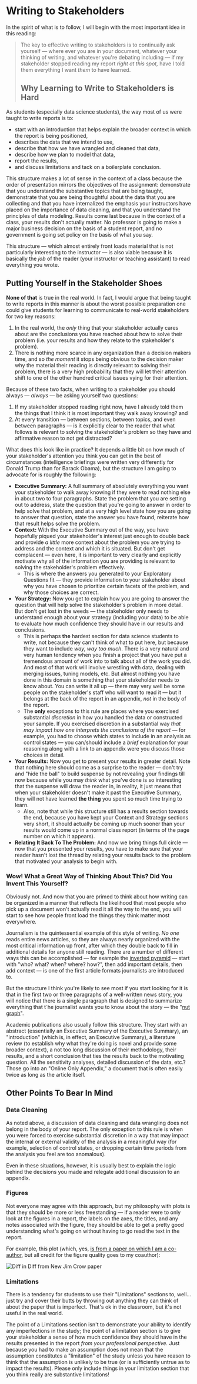# Writing to Stakeholders

In the spirit of what is to follow, I will begin with the most important idea in this reading:

> The key to effective writing to stakeholders is to continually ask yourself — where ever you are in your document, whatever your thinking of writing, and whatever you're debating including — if my stakeholder stopped reading my report *right at this spot,* have I told them everything I want *them* to have learned.
>
> ## Why Learning to Write to Stakeholders is Hard

As students (especially data science students), the way most of us were taught to write reports is to:

- start with an introduction that helps explain the broader context in which the report is being positioned,
- describes the data that we intend to use,
- describe that how we have wrangled and cleaned that data,
- describe how we plan to model that data,
- report the results,
- and discuss limitations and tack on a boilerplate conclusion.

This structure makes a lot of sense in the context of a class because the order of presentation mirrors the objectives of the assignment: demonstrate that you understand the substantive topics that are being taught, demonstrate that you are being thoughtful about the data that you are collecting and that you have internalized the emphasis your instructors have placed on the importance of data cleaning, and that you understand the principles of data modeling. Results come last because in the context of a class, your results don't actually matter. No professor is going to make a major business decision on the basis of a student report, and no government is going set policy on the basis of what you say.

This structure — which almost entirely front loads material that is not particularly interesting to the instructor — is also viable because it is basically the *job* of the reader (your instructor or teaching assistant) to read everything you wrote.

## Putting Yourself in the Stakeholder Shoes

**None of that** is true in the real world. In fact, I would argue that being taught to write reports in this manner is about the worst possible preparation one could give students for learning to communicate to real-world stakeholders for two key reasons:

1. In the real world, the *only* thing that your stakeholder actually cares about are the conclusions you have reached about how to solve their problem (i.e. your results and how they relate to the stakeholder's problem).
2. There is nothing more scarce in any organization than a decision makers time, and so *the moment* it stops being obvious to the decision maker why the material their reading is directly relevant to solving their problem, there is a very high probability that they will let their attention shift to one of the other hundred critical issues vying for their attention.

Because of these two facts, when writing to a stakeholder you should always — *always* — be asking yourself two questions:

1. If my stakeholder stopped reading right now, have I already told them the things that I think it is most important they walk away knowing? and
2. At every transition — between sections, between topics, and even between paragraphs — is it explicitly clear to the reader that what follows is relevant to solving the stakeholder's problem so they have and affirmative reason to not get distracted?

What does this look like in practice? It depends a little bit on how much of your stakeholder's attention you think you can get in the best of circumstances (intelligence briefings were written very differently for Donald Trump than for Barack Obama), but the structure I am going to advocate for is roughly the following:

- **Executive Summary:** A full summary of absolutely everything you want your stakeholder to walk away knowing if they were to read nothing else in about two to four paragraphs. State the problem that you are setting out to address, state the question that you're going to answer in order to help solve that problem, and at a very high level state how you are going to answer that question, state the answer you have found, reiterate how that result helps solve the problem.
- **Context:** With the Executive Summary out of the way, you have hopefully piqued your stakeholder's interest just enough to double back and provide *a little* more context about the problem you are trying to address and the context and which it is situated. But don't get complacent — even here, it is important to very clearly and explicitly motivate why all of the information you are providing is relevant to solving the stakeholder's problem effectively.
  - This is where the answers you generated to your Exploratory Questions fit — they provide information to your stakeholder about why you have chosen to prioritize certain facets of the problem, and why those choices are correct.
- **Your Strategy:** Now you get to explain how you are going to answer the question that will help solve the stakeholder's problem in more detail. But don't get lost in the weeds — the stakeholder only needs to understand enough about your strategy (including your data) to be able to evaluate how much confidence they should have in our results and conclusions.
  - This is perhaps **the** hardest section for data science students to write, not because they can't think of what to put here, but because they want to include *way, way too much*. There is a very natural and very human tendency when you finish a project that you have put a tremendous amount of work into to talk about all of the work you did. And most of that work will involve wrestling with data, dealing with merging issues, tuning models, etc. But almost nothing you have done in this domain is something that your stakeholder needs to know about. You can write it all up — there may very well be some people on the stakeholder's staff who will want to read it — but it belongs at the back of the report in an appendix, *not* in the body of the report.
  - The **only** exceptions to this rule are places where you exercised substantial *discretion* in how you handled the data or constructed your sample. If you exercised discretion in a substantial way *that may impact how one interprets the conclusions of the report* — for example, you had to choose which states to include in an analysis as control states — you can/should include a *brief* explanation for your reasoning along with a link to an appendix were you discuss those choices in detail.
- **Your Results:** Now you get to present your results in greater detail. Note that nothing here should come as a surprise to the reader — don't try and "hide the ball" to build suspense by not revealing your findings till now because while you may *think* what you've done is so interesting that the suspense will draw the reader in, in reality, it just means that when your stakeholder doesn't make it past the Executive Summary, they will not have learned **the thing** you spent so much time trying to learn.
  - Also, note that while this structure still has a results section towards the end, because you have kept your Context and Strategy sections very short, it should actually be coming up much sooner than your results would come up in a normal class report (in terms of the page number on which it appears).
- **Relating It Back To The Problem:** And now we bring things full circle — now that you presented your results, you have to make sure that your reader hasn't lost the thread by relating your results back to the problem that motivated your analysis to begin with.

### Wow! What a Great Way of Thinking About This? Did You Invent This Yourself?

Obviously not. And now that you are primed to think about how writing can be organized in a manner that reflects the likelihood that most people who pick up a document won't actually read it all the way to the end, you will start to see how people front load the things they think matter most everywhere.

Journalism is the quintessential example of this style of writing. *No one* reads entire news articles, so they are always nearly organized with the most critical information up front, after which they double back to fill in additional details for anyone still reading. There are a number of different ways this can be accomplished — for example the [inverted pyramid](https://en.wikipedia.org/wiki/Inverted_pyramid_(journalism)) — start with "who? what? when? where? how?", then add important details, then add context — is one of the first article formats journalists are introduced to.

But the structure I think you're likely to see most if you start looking for it is that in the first two or three paragraphs of a well-written news story, you will notice that there is a single paragraph that is designed to summarize everything that t`he journalist wants you to know about the story — the "[nut graph](https://en.wikipedia.org/wiki/Article_structure#Nut_Graph)".

Academic publications also usually follow this structure. They start with an abstract (essentially an Executive Summary of the Executive Summary), an "introduction" (which is, in effect, an Executive Summary), a literature review (to establish why what they're doing is novel and provide some broader context), a not too long discussion of their methodology, their results, and a short conclusion that ties the results back to the motivating question. All the sensitivity analyses, detailed discussion of the data, etc.? Those go into an "Online Only Appendix," a document that is often easily twice as long as the article itself.

## Other Points To Bear In Mind

### Data Cleaning

As noted above, a discussion of data cleaning and data wrangling does not belong in the body of your report. The only exception to this rule is when you were forced to exercise substantial discretion in a way that may impact the internal or external validity of the analysis in a meaningful way (for example, selection of control states, or dropping certain time periods from the analysis you feel are too anomalous).

Even in these situations, however, it is usually best to explain the logic behind the decisions you made and relegate additional discussion to an appendix.

### Figures

Not everyone may agree with this approach, but my philosophy with plots is that they should be more or less freestanding — if a reader were to only look at the figures in a report, the labels on the axes, the titles, and any notes associated with the figure, they should be able to get a pretty good understanding what's going on without having to go read the text in the report.

For example, this plot (which, yes, [is from a paper on which I am a co-author](https://www.cambridge.org/core/journals/american-political-science-review/article/enfranchisement-and-incarceration-after-the-1965-voting-rights-act/C68FA7BB8CA313BDD8D9A39BA666A21D), but all credit for the figure quality goes to my coauthor):

![Diff in Diff from New Jim Crow paper](images/njc_diff_in_diff.png)

### Limitations

There is a tendency for students to use their "Limitations" sections to, well... just try and cover their butts by throwing out anything they can think of about the paper that is imperfect. That's ok in the classroom, but it's not useful in the real world.

The point of a Limitations section isn't to demonstrate your ability to identify any imperfections in the study; the point of a limitation section is to give your stakeholder a sense of how much confidence they should have in the results presented in the report *from your professional perspective.* Just because you had to make an assumption does not mean that the assumption constitutes a "limitation" of the study unless you have reason to think that the assumption is unlikely to be true (or is sufficiently untrue as to impact the results). Please only include things in your limitation section that you think really are substantive limitations!
